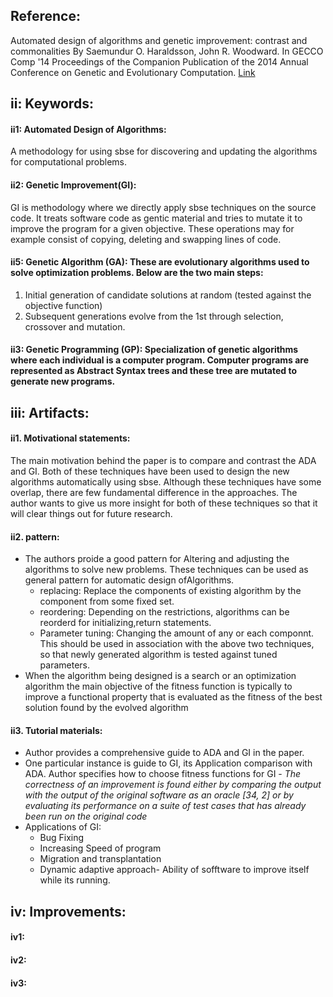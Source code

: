 Reference:
----------
Automated design of algorithms and genetic improvement: contrast and commonalities
By Saemundur O. Haraldsson, John R. Woodward.
In GECCO Comp '14 Proceedings of the Companion Publication of the 2014 Annual Conference on Genetic and Evolutionary Computation. [Link](http://www.cs.stir.ac.uk/~jrw/publications/2014/AutomatedDesignAlgorithmsGeneticImprovementContrastCommonalities/AutomatedDesignAlgorithmsGeneticImprovementContrastCommonalities.pdf)

ii: Keywords:
--------------

#### ii1: Automated Design of Algorithms:
A methodology for using sbse for discovering and updating the algorithms for computational problems.

#### ii2: Genetic Improvement(GI):
GI is methodology where we directly apply sbse techniques on the source code. It treats software code as gentic material and tries to mutate it to improve the program for a given objective. These operations may for example
consist of copying, deleting and swapping lines of code.

#### ii5: Genetic Algorithm (GA): These are evolutionary algorithms used to solve optimization problems. Below are the two main steps:
1. Initial generation of candidate solutions at random (tested against the objective function)
2. Subsequent generations evolve from the 1st through selection, crossover and mutation.

#### ii3: Genetic Programming (GP): Specialization of genetic algorithms where each individual is a computer program. Computer programs are represented as Abstract Syntax trees and these tree are mutated to generate new programs.



iii: Artifacts:
------------------
#### ii1. Motivational statements:
The main motivation behind the paper is to compare and contrast the ADA and GI. Both of these techniques have been used to design the new algorithms automatically using sbse. Although these techniques have some overlap, there are few fundamental difference in the approaches. The author wants to give us more insight for both of these techniques so that it will clear things out for future research.

#### ii2. pattern:
- The authors proide a good pattern for Altering and adjusting the algorithms to solve new problems. These techniques can be used as general pattern for automatic design ofAlgorithms.
    + replacing: Replace the components of existing algorithm by the component from some fixed set.
    + reordering: Depending on the restrictions, algorithms can be reorderd for initializing,return statements.
    + Parameter tuning: Changing the amount of any or each componnt. This should be used in association with the above two techniques, so that newly generated algorithm is tested against tuned parameters.
- When the algorithm being designed is a search or an optimization algorithm the main objective of the fitness function is typically to improve a functional property that is evaluated as the fitness of the best solution found by the evolved algorithm

#### ii3. Tutorial materials:
- Author provides a comprehensive guide to ADA and GI in the paper. 
- One particular instance is guide to GI, its Application comparison with ADA. Author specifies how to choose fitness functions for GI - *The correctness of an improvement is found either by comparing the output with the output of the original software as an oracle [34, 2] or by evaluating its performance on a suite of test cases that has already been run on the original code*
- Applications of GI: 
    + Bug Fixing
    + Increasing Speed of program
    + Migration and transplantation
    + Dynamic adaptive approach- Ability of sofftware to improve itself while its running.
  
iv: Improvements:
-----------------
#### iv1:
#### iv2:
#### iv3:
